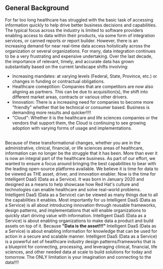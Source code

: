 ## General Background
For far too long healthcare has struggled with the basic task of accessing information quickly to help drive better business decisions and capabilities. The typical focus across the industry is limited to software providers enabling access to data within their products, via some form of integration services, or canned reports or report builder. However, there is an increasing demand for near real-time data access holistically across the organization or several organizations. For many, data integration continues to be a very frustrating and expensive undertaking. Over the last decade, the importance of relevant, timely, and accurate data has grown substantially based on the current landscape shifts involving:

* Increasing mandates: at varying levels (Federal, State, Province, etc.) or changes in funding or contractual obligations.
* Healthcare comeptition: Companies that are competitors are now also aligning as partners. This can be due to acquisition(s), the shift into different market areas, contracts or various other drivers. 
* Innovation: There is a increasing need for companies to become more "friendly" whether that be technical or consumer based. Business is demanding more results and quicker!!!!
* "Cloud": Whether it is the healthcare and life sciences companies or the vendors that support them, the Cloud is continuing to see growing adoption with varying forms of usage and implementations.

<br/>
Because of these transformational changes, whether you are in the administrative, clinical, financial, or life sciences areas of healthcare, information can no longer be the struggle that it has been. More than ever it is now an integral part of the healthcare business. As part of our effort, we wanted to ensure a focus around bringing the best capabilities to bear with the leading open-source platforms available. We believe it is time for data to be viewed as THE asset, driver, and innovation enabler. Now is the time for Intelligent DaaS (Data as a Service). It was born in January 2020 and designed as a means to help showcase how Red Hat's culture and technologies can enable healthcare and solve real-world problems. Intelligent DaaS (Data as a Service) can be viewed as many things due to all the capabilities it enables. Most importantly for us Intelligent DaaS (Data as a Service) is all about introducing innovation through reusable frameworks, design patterns, and implementations that will enable organizations to quickly start driving value with information. Intelligent DaaS (Data as a Service) is about enabling organizations to make data a product and build assets on top of it. Because <b>"Data is the asset!!!"</b> Intelligent DaaS (Data as a Service) is about enabling information for knowledge that can be used for action in a secure and scalable manner. Intelligent DaaS (Data as a Service) is a powerful set of healthcare industry design patterns/frameworks that is a blueprint for connecting, processing, and leveraging clinical, financial, life sciences, and other needed data at scale to build solutions for today and tomorrow. The ONLY limitation is your imagination and connecting to the data!!!!

